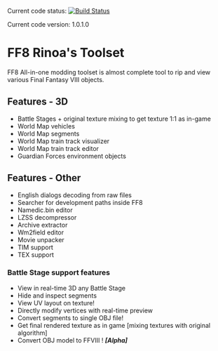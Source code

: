 Current code status: [![Build Status](https://travis-ci.org/MaKiPL/FF8-Rinoa-s-Toolset.svg?branch=master)](https://travis-ci.org/MaKiPL/FF8-Rinoa-s-Toolset)

Current code version: 1.0.1.0

# FF8 Rinoa's Toolset
FF8 All-in-one modding toolset is almost complete tool to rip and view various Final Fantasy VIII objects.
## Features - 3D
* Battle Stages + original texture mixing to get texture 1:1 as in-game
* World Map vehicles
* World Map segments
* World Map train track visualizer
* World Map train track editor
* Guardian Forces environment objects 

## Features - Other
* English dialogs decoding from raw files
* Searcher for development paths inside FF8
* Namedic.bin editor
* LZSS decompressor
* Archive extractor
* Wm2field editor
* Movie unpacker
* TIM support
* TEX support

### Battle Stage support features
* View in real-time 3D any Battle Stage
* Hide and inspect segments
* View UV layout on texture!
* Directly modify vertices with real-time preview
* Convert segments to single OBJ file!
* Get final rendered texture as in game [mixing textures with original algorithm]
* Convert OBJ model to FFVIII ! ***[Alpha]***
